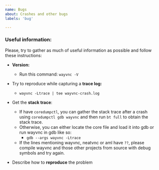 ```yaml
---
name: Bugs
about: Crashes and other bugs
labels: 'bug'

---
```


### Useful information:
Please, try to gather as much of useful information as possible and follow
these instructions:

- **Version:**
  - Run this command: `wayvnc -V`

- Try to reproduce while capturing a **trace log:**
  - `wayvnc -Ltrace | tee wayvnc-crash.log`

- Get the **stack trace**:
  - If have `coredumpctl`, you can gather the stack trace after a crash using
    `coredumpctl gdb wayvnc` and then run `bt full` to obtain the stack trace.
  - Otherwise, you can either locate the core file and load it into gdb or run
    wayvnc in gdb like so:
    - `gdb --args wayvnc -Ltrace`
  - If the lines mentioning wayvnc, neatvnc or aml have `??`, please compile
    wayvnc and those other projects from source with debug symbols and try
    again.

- Describe how to **reproduce** the problem
